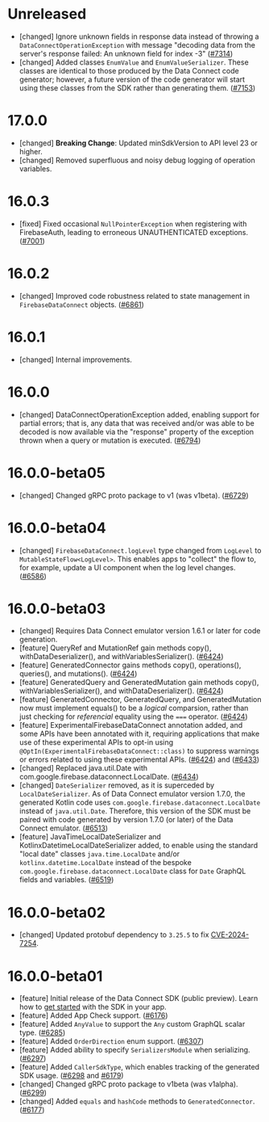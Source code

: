 # Unreleased

- [changed] Ignore unknown fields in response data instead of throwing a
  `DataConnectOperationException` with message "decoding data from the server's response failed: An
  unknown field for index -3"
  ([#7314](https://github.com/firebase/firebase-android-sdk/pull/7314))
- [changed] Added classes `EnumValue` and `EnumValueSerializer`. These classes are identical to
  those produced by the Data Connect code generator; however, a future version of the code generator
  will start using these classes from the SDK rather than generating them.
  ([#7153](https://github.com/firebase/firebase-android-sdk/pull/7153))

# 17.0.0

- [changed] **Breaking Change**: Updated minSdkVersion to API level 23 or higher.
- [changed] Removed superfluous and noisy debug logging of operation variables.

# 16.0.3

- [fixed] Fixed occasional `NullPointerException` when registering with FirebaseAuth, leading to
  erroneous UNAUTHENTICATED exceptions.
  ([#7001](https://github.com/firebase/firebase-android-sdk/pull/7001))

# 16.0.2

- [changed] Improved code robustness related to state management in `FirebaseDataConnect` objects.
  ([#6861](https://github.com/firebase/firebase-android-sdk/pull/6861))

# 16.0.1

- [changed] Internal improvements.

# 16.0.0

- [changed] DataConnectOperationException added, enabling support for partial errors; that is, any
  data that was received and/or was able to be decoded is now available via the "response" property
  of the exception thrown when a query or mutation is executed.
  ([#6794](https://github.com/firebase/firebase-android-sdk/pull/6794))

# 16.0.0-beta05

- [changed] Changed gRPC proto package to v1 (was v1beta).
  ([#6729](https://github.com/firebase/firebase-android-sdk/pull/6729))

# 16.0.0-beta04

- [changed] `FirebaseDataConnect.logLevel` type changed from `LogLevel` to
  `MutableStateFlow<LogLevel>`. This enables apps to "collect" the flow to, for example, update a UI
  component when the log level changes.
  ([#6586](https://github.com/firebase/firebase-android-sdk/pull/6586))

# 16.0.0-beta03

- [changed] Requires Data Connect emulator version 1.6.1 or later for code generation.
- [feature] QueryRef and MutationRef gain methods copy(), withDataDeserializer(), and
  withVariablesSerializer(). ([#6424](https://github.com/firebase/firebase-android-sdk/pull/6424))
- [feature] GeneratedConnector gains methods copy(), operations(), queries(), and mutations().
  ([#6424](https://github.com/firebase/firebase-android-sdk/pull/6424))
- [feature] GeneratedQuery and GeneratedMutation gain methods copy(), withVariablesSerializer(), and
  withDataDeserializer(). ([#6424](https://github.com/firebase/firebase-android-sdk/pull/6424))
- [feature] GeneratedConnector, GeneratedQuery, and GeneratedMutation now must implement equals() to
  be a _logical_ comparsion, rather than just checking for _referencial_ equality using the `===`
  operator. ([#6424](https://github.com/firebase/firebase-android-sdk/pull/6424))
- [feature] ExperimentalFirebaseDataConnect annotation added, and some APIs have been annotated with
  it, requiring applications that make use of these experimental APIs to opt-in using
  `@OptIn(ExperimentalFirebaseDataConnect::class)` to suppress warnings or errors related to using
  these experimental APIs. ([#6424](https://github.com/firebase/firebase-android-sdk/pull/6424)) and
  ([#6433](https://github.com/firebase/firebase-android-sdk/pull/6433))
- [changed] Replaced java.util.Date with com.google.firebase.dataconnect.LocalDate.
  ([#6434](https://github.com/firebase/firebase-android-sdk/pull/6434))
- [changed] `DateSerializer` removed, as it is superceded by `LocalDateSerializer`. As of Data
  Connect emulator version 1.7.0, the generated Kotlin code uses
  `com.google.firebase.dataconnect.LocalDate` instead of `java.util.Date`. Therefore, this version
  of the SDK must be paired with code generated by version 1.7.0 (or later) of the Data Connect
  emulator. ([#6513](https://github.com/firebase/firebase-android-sdk/pull/6513))
- [feature] JavaTimeLocalDateSerializer and KotlinxDatetimeLocalDateSerializer added, to enable
  using the standard "local date" classes `java.time.LocalDate` and/or `kotlinx.datetime.LocalDate`
  instead of the bespoke `com.google.firebase.dataconnect.LocalDate` class for `Date` GraphQL fields
  and variables. ([#6519](https://github.com/firebase/firebase-android-sdk/pull/6519))

# 16.0.0-beta02

- [changed] Updated protobuf dependency to `3.25.5` to fix
  [CVE-2024-7254](https://nvd.nist.gov/vuln/detail/CVE-2024-7254).

# 16.0.0-beta01

- [feature] Initial release of the Data Connect SDK (public preview). Learn how to
  [get started](https://firebase.google.com/docs/data-connect/android-sdk) with the SDK in your app.
- [feature] Added App Check support.
  ([#6176](https://github.com/firebase/firebase-android-sdk/pull/6176))
- [feature] Added `AnyValue` to support the `Any` custom GraphQL scalar type.
  ([#6285](https://github.com/firebase/firebase-android-sdk/pull/6285))
- [feature] Added `OrderDirection` enum support.
  ([#6307](https://github.com/firebase/firebase-android-sdk/pull/6307))
- [feature] Added ability to specify `SerializersModule` when serializing.
  ([#6297](https://github.com/firebase/firebase-android-sdk/pull/6297))
- [feature] Added `CallerSdkType`, which enables tracking of the generated SDK usage.
  ([#6298](https://github.com/firebase/firebase-android-sdk/pull/6298) and
  [#6179](https://github.com/firebase/firebase-android-sdk/pull/6179))
- [changed] Changed gRPC proto package to v1beta (was v1alpha).
  ([#6299](https://github.com/firebase/firebase-android-sdk/pull/6299))
- [changed] Added `equals` and `hashCode` methods to `GeneratedConnector`.
  ([#6177](https://github.com/firebase/firebase-android-sdk/pull/6177))
